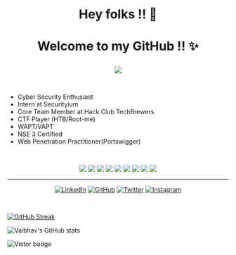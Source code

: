 # <p align="center"> Hey folks !! 👋 </p>
# <p align="center"> Welcome to my GitHub !! ✨ </p>

<p align="center">
<img src="https://github.com/Vaibhs123/Vaibhs123/blob/main/Linkedin%20Banner.png">
 </p>
 
 <br>
 
 <ul>
 <li>Cyber Security Enthusiast</li>
 <li>Intern at Securityium</li>
 <li>Core Team Member at Hack Club TechBrewers</li>
 <li>CTF Player (HTB/Root-me)</li>
 <li>WAPT/VAPT</li>  
 <li>NSE 3 Certified</li>
 <li>Web Penetration Practitioner(Portswigger)</li>
</ul>
<br>

<p align="center">
<img src="https://img.shields.io/badge/Linux-FCC624?style=for-the-badge&logo=linux&logoColor=black">
<img src="https://img.shields.io/badge/HTML5-E34F26?style=for-the-badge&logo=html5&logoColor=white">
<img src="https://img.shields.io/badge/CSS3-1572B6?style=for-the-badge&logo=css3&logoColor=white">
<img src="https://img.shields.io/badge/JavaScript-323330?style=for-the-badge&logo=javascript&logoColor=F7DF1E">
<img src="https://img.shields.io/badge/Bootstrap-563D7C?style=for-the-badge&logo=bootstrap&logoColor=white">
<img src="https://img.shields.io/badge/Python-14354C?style=for-the-badge&logo=python&logoColor=white">
<img src="https://img.shields.io/badge/Visual_Studio_Code-0078D4?style=for-the-badge&logo=visual%20studio%20code&logoColor=white">
<img src="https://img.shields.io/badge/GIT-E44C30?style=for-the-badge&logo=git&logoColor=white">
<img src="https://img.shields.io/badge/powershell-5391FE?style=for-the-badge&logo=powershell&logoColor=white">
</p>
<hr>
<p align="center">
<a href="https://www.linkedin.com/in/vaibhav-kadam-052b2b19b/" target="_blank"><img alt="LinkedIn" src="https://img.shields.io/badge/linkedin-%230077B5.svg?style=for-the-badge&logo=linkedin&logoColor=white"/></a>
<a href="https://github.com/Vaibhs123"><img alt="GitHub" src="https://img.shields.io/badge/github-%23121011.svg?style=for-the-badge&logo=github&logoColor=white"/></a>
<a href="https://mobile.twitter.com/4lph4V" target="_blank"><img alt="Twitter" src="https://img.shields.io/badge/Twitter-%231DA1F2.svg?style=for-the-badge&logo=Twitter&logoColor=white"/></a>
<a href="https://www.instagram.com/4lph4v/" target="_blank"><img alt="Instagram" src="https://img.shields.io/badge/Instagram-%23E4405F.svg?style=for-the-badge&logo=Instagram&logoColor=white"/></a>
</p>
</hr> 
<br>

[![GitHub Streak](https://github-readme-streak-stats.herokuapp.com/?user=Vaibhs123&theme=radical)](https://git.io/streak-stats) 

![Vaibhav's GitHub stats](https://github-readme-stats.vercel.app/api?username=Vaibhs123&show_icons=true&theme=radical)
 
![Vistor badge](https://komarev.com/ghpvc/?username=Vaibhs123&color=orange)
